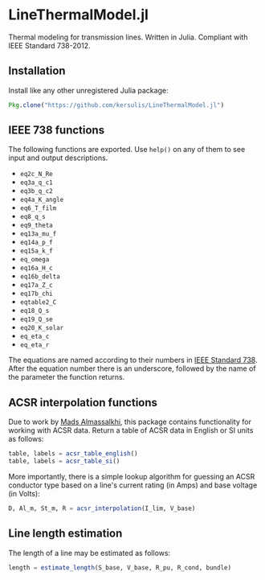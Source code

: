 # LineThermalModel.jl
Thermal modeling for transmission lines. Written in Julia. Compliant with IEEE Standard 738-2012.

## Installation
Install like any other unregistered Julia package:

```julia
Pkg.clone("https://github.com/kersulis/LineThermalModel.jl")
```

## IEEE 738 functions
The following functions are exported. Use `help()` on any of them to see input and output descriptions.

* `eq2c_N_Re`
* `eq3a_q_c1`
* `eq3b_q_c2`
* `eq4a_K_angle`
* `eq6_T_film`
* `eq8_q_s`
* `eq9_theta`
* `eq13a_mu_f`
* `eq14a_p_f`
* `eq15a_k_f`
* `eq_omega`
* `eq16a_H_c`
* `eq16b_delta`
* `eq17a_Z_c`
* `eq17b_chi`
* `eqtable2_C`
* `eq18_Q_s`
* `eq19_Q_se`
* `eq20_K_solar`
* `eq_eta_c`
* `eq_eta_r`

The equations are named according to their numbers in [IEEE Standard 738][1]. After the equation number there is an underscore, followed by the name of the parameter the function returns.

## ACSR interpolation functions
Due to work by [Mads Almassalkhi][2], this package contains functionality for working with ACSR data. Return a table of ACSR data in English or SI units as follows:

```julia
table, labels = acsr_table_english()
table, labels = acsr_table_si()
```

More importantly, there is a simple lookup algorithm for guessing an ACSR conductor type based on a line's current rating (in Amps) and base voltage (in Volts):

```julia
D, Al_m, St_m, R = acsr_interpolation(I_lim, V_base)
```

## Line length estimation
The length of a line may be estimated as follows:

```julia
length = estimate_length(S_base, V_base, R_pu, R_cond, bundle)
```

[1]: http://dx.doi.org/10.1109/IEEESTD.2013.6692858 
[2]: http://www.uvm.edu/~cems/?Page=employee/profile.php&SM=employee/_employeemenu.html&EmID=1108
